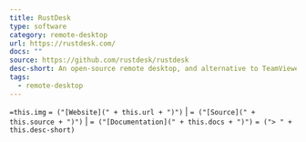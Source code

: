 ```yaml
---
title: RustDesk
type: software
category: remote-desktop
url: https://rustdesk.com/
docs: ""
source: https://github.com/rustdesk/rustdesk
desc-short: An open-source remote desktop, and alternative to TeamViewer.
tags:
  - remote-desktop
---
```

`=this.img` `= ("[Website](" + this.url + ")")` |  `= ("[Source](" + this.source + ")")` | `= ("[Documentation](" + this.docs + ")")`
`= ("> " + this.desc-short)`